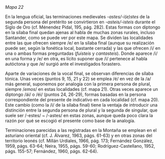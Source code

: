*Mapa 22* 

En la lengua oficial, las terminaciones medievales *-astes/-i(e)stes* de la segunda persona del pretérito se convirtieron en *-asteis/-isteis* durante el Siglo de Oro (cf. Ménendez Pidal, 195, pág. 282). Estas formas con diptongo en la sílaba final quedan ajenas al habla de muchas zonas rurales, incluso Santander, como se puede ver por este mapa. Se dividen las localidades entre las que ofrecen siempre /e/ en la sílaba final (aunque su realización puede ser, según la fonética local, bastante cerrada) y las que ofrecen /i/ en una o ambas formas preguntadas (*fuisteis* y *cantasteis*). Donde aparece /i/ en una forma y /e/ en otra, es lícito suponer que /i/ pertenece al habla autóctona y que /e/ surgió ante el investigados forastero. 

Aparte de variaciones de la vocal final, se observan diferencias de sílaba tónica. Unas veces (puntos 9, 15, 21 y 22) se emplea /é/ en vez de la /a/ más general, suponemos por analogía con la primera persona de plural, siempre /*emos*/ en estas localidades (cf. mapa 21). Otras veces aparece un diptongo /ái/ o /éi/ (puntos 24, 26-29), formas basadas en la persona correspondiente del presente de indicativo en cada localidad (cf. mapa 20). Este cambio (como la /i/ de la sílaba final) tiene la ventaja de introducir una distinción entre la segunda persona de plural y la segunda de singular, que suele ser /-estes/ ~ /-astes/ en estas zonas, aunque queda poco clara la razón por qué se escogió el presente como base de la analogía.

Terminaciones parecidas a las registradas en la Montaña se emplean en el asturiano oriental (cf. J. Álvarez, 1963, págs. 61-63) y en otras zonas del territorio leonés (cf. Millán Urdiales, 1966, pág. 173; Fernández González, 1959, págs. 63-64; Neira, 1955, págs. 59-60; Rodríguez-Castellano, 1952, págs. 155-57; Fernández, 1960, págs. 62-64). 